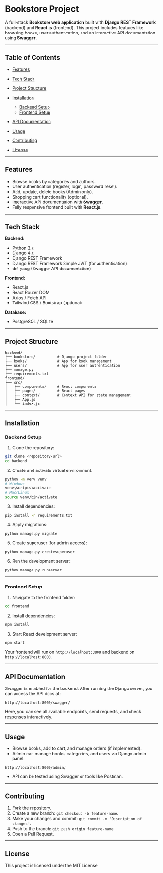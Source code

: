 # Bookstore Project

A full-stack **Bookstore web application** built with **Django REST Framework** (backend) and **React.js** (frontend). This project includes features like browsing books, user authentication, and an interactive API documentation using **Swagger**.

---

## Table of Contents

* [Features](#features)
* [Tech Stack](#tech-stack)
* [Project Structure](#project-structure)
* [Installation](#installation)

  * [Backend Setup](#backend-setup)
  * [Frontend Setup](#frontend-setup)
* [API Documentation](#api-documentation)
* [Usage](#usage)
* [Contributing](#contributing)
* [License](#license)

---

## Features

* Browse books by categories and authors.
* User authentication (register, login, password reset).
* Add, update, delete books (Admin only).
* Shopping cart functionality (optional).
* Interactive API documentation with **Swagger**.
* Fully responsive frontend built with **React.js**.

---

## Tech Stack

**Backend:**

* Python 3.x
* Django 4.x
* Django REST Framework
* Django REST Framework Simple JWT (for authentication)
* drf-yasg (Swagger API documentation)

**Frontend:**

* React.js
* React Router DOM
* Axios / Fetch API
* Tailwind CSS / Bootstrap (optional)

**Database:**

* PostgreSQL / SQLite

---

## Project Structure

```
backend/
├── bookstore/          # Django project folder
├── books/              # App for book management
├── users/              # App for user authentication
├── manage.py
├── requirements.txt
frontend/
├── src/
│   ├── components/     # React components
│   ├── pages/          # React pages
│   ├── context/        # Context API for state management
│   ├── App.js
│   └── index.js
```

---

## Installation

### Backend Setup

1. Clone the repository:

```bash
git clone <repository-url>
cd backend
```

2. Create and activate virtual environment:

```bash
python -m venv venv
# Windows
venv\Scripts\activate
# Mac/Linux
source venv/bin/activate
```

3. Install dependencies:

```bash
pip install -r requirements.txt
```

4. Apply migrations:

```bash
python manage.py migrate
```

5. Create superuser (for admin access):

```bash
python manage.py createsuperuser
```

6. Run the development server:

```bash
python manage.py runserver
```

---

### Frontend Setup

1. Navigate to the frontend folder:

```bash
cd frontend
```

2. Install dependencies:

```bash
npm install
```

3. Start React development server:

```bash
npm start
```

Your frontend will run on `http://localhost:3000` and backend on `http://localhost:8000`.

---

## API Documentation

Swagger is enabled for the backend. After running the Django server, you can access the API docs at:

```
http://localhost:8000/swagger/
```

Here, you can see all available endpoints, send requests, and check responses interactively.

---

## Usage

* Browse books, add to cart, and manage orders (if implemented).
* Admin can manage books, categories, and users via Django admin panel:

```
http://localhost:8000/admin/
```

* API can be tested using Swagger or tools like Postman.

---

## Contributing

1. Fork the repository.
2. Create a new branch: `git checkout -b feature-name`.
3. Make your changes and commit: `git commit -m "Description of changes"`.
4. Push to the branch: `git push origin feature-name`.
5. Open a Pull Request.

---

## License

This project is licensed under the MIT License.
